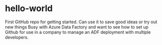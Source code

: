 # hello-world
First GitHub repo for getting started. Can use it to save good ideas or try out new things
Busy with Azure Data Factory and want to see how to set up Github for use in a company to
manage an ADF deployment with multiple developers.
